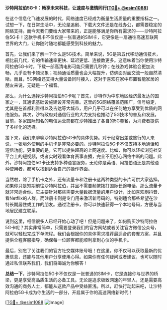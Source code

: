 **沙特阿拉伯5G卡：畅享未来科技，让速度与激情同行[[TG💪+ @esim1088](https://t.me/s/esim1088)]**

在这个信息化飞速发展的时代，网络速度已经成为衡量生活质量的重要指标之一。试想一下，在日常生活中，无论是追剧、下载大文件还是在线办公，都需要稳定的网络支持。而今天我们要给大家带来的，正是能够满足你所有需求的——沙特阿拉伯5G卡！这款手机卡不仅仅是一张普通的SIM卡，它更像是一扇通往高速互联网世界的大门，让你随时随地都能感受到科技的魅力。

首先，让我们来了解一下什么是5G技术。简单来说，5G是第五代移动通信技术，相比前几代，它的传输速率更快、延迟更低、连接数更多。这意味着当你使用沙特阿拉伯5G卡时，下载一部高清电影可能只需要几秒钟；在线游戏体验会更加流畅，几乎没有卡顿现象；视频通话质量也会大幅提升，仿佛面对面交流一般自然清晰。而且，5G网络还支持大量设备同时接入，这对于喜欢在家中布置智能家居的朋友来说，无疑是一个福音。

那么，为什么选择沙特阿拉伯5G卡呢？首先，沙特作为中东地区经济最发达的国家之一，其通讯基础设施建设非常完善。这里的5G网络覆盖范围广，信号稳定，尤其是在首都利雅得以及吉达等大城市，用户几乎可以在任何地方享受到优质的网络服务。其次，沙特政府对通信行业的大力支持也推动了5G技术的普及和发展。目前，多家国际知名的电信运营商都在沙特推出了各自的5G套餐，为消费者提供了多样化的选择。

接下来，我们来聊聊沙特阿拉伯5G卡的具体优势。对于经常出差或旅行的人来说，一张境外使用的手机卡是非常必要的。沙特阿拉伯5G卡不仅支持本地通话和短信功能，更重要的是，它可以提供超高的上网速度。比如，你可以轻松浏览社交平台上的短视频，或者实时观看体育赛事直播，完全不用担心网络中断的问题。此外，沙特阿拉伯5G卡还支持多种语言服务，无论你是英语、阿拉伯语还是其他语种使用者，都可以找到适合自己的操作界面。

当然啦，除了手机卡之外，还有流量卡和注册卡这两种类型的卡片可供大家选择。如果你只是短期前往沙特阿拉伯，并且不需要频繁拨打国际长途电话，那么流量卡就非常适合你。它主要针对那些需要大量数据流量的用户设计，比如喜欢刷抖音、看Netflix的人群。而注册卡则是专门用来激活新号码的，特别适合那些希望在沙特长期居住或工作的朋友。通过注册卡，你可以快速获得一个本地号码，方便与当地居民建立联系。

说到这里，相信很多人已经开始心动了吧！但是问题来了，如何购买沙特阿拉伯5G卡呢？其实非常简单，只需要登录我们的官方网站或者关注官方微信公众号，就可以轻松完成下单流程。我们会根据你的具体需求推荐最适合的套餐方案，并且提供全程客服指导，确保每一位顾客都能顺利拿到心仪的手机卡。

最后，别忘了关注我们的官方社交媒体账号哦！在这里，你不仅可以获取最新的优惠信息，还能与其他用户分享使用心得。如果你有任何疑问或者建议，也可以随时通过私信联系我们，我们将竭诚为你解答！

**总结一下**，沙特阿拉伯5G卡不仅仅是一张普通的SIM卡，它是连接你与世界的桥梁，更是享受高品质生活的必备工具。无论是追求极致网速的年轻人，还是需要高效沟通的商务人士，都能从这款产品中受益匪浅。所以，赶快行动起来吧，让沙特阿拉伯5G卡成为你生活的一部分，开启属于你的高速网络新时代！

[[TG💪+ @esim1088](https://t.me/s/esim1088) ![Image](https://i.postimg.cc/4NQfJmqS/Snipaste-2025-05-13-00-14-12.png)]